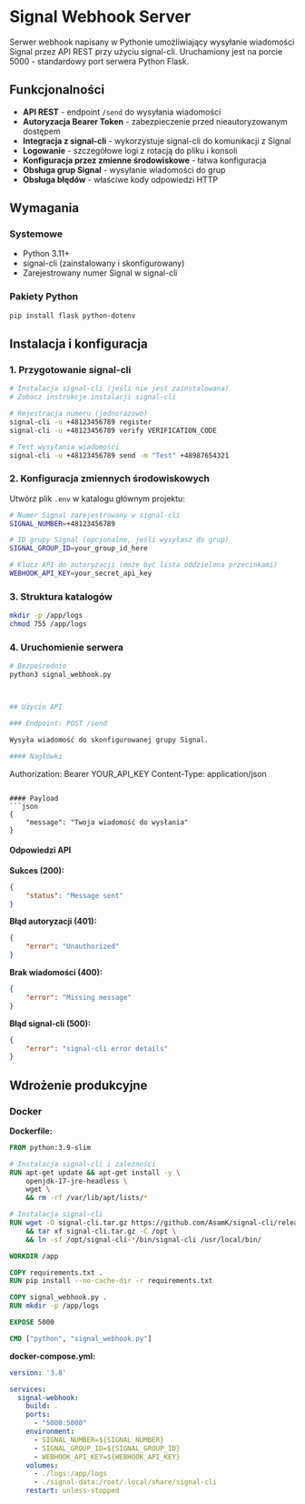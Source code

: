 # Signal Webhook Server

Serwer webhook napisany w Pythonie umożliwiający wysyłanie wiadomości Signal przez API REST przy użyciu signal-cli. Uruchamiony jest na porcie 5000 - standardowy port serwera Python Flask.

## Funkcjonalności

- **API REST** - endpoint `/send` do wysyłania wiadomości
- **Autoryzacja Bearer Token** - zabezpieczenie przed nieautoryzowanym dostępem
- **Integracja z signal-cli** - wykorzystuje signal-cli do komunikacji z Signal
- **Logowanie** - szczegółowe logi z rotacją do pliku i konsoli
- **Konfiguracja przez zmienne środowiskowe** - łatwa konfiguracja
- **Obsługa grup Signal** - wysyłanie wiadomości do grup
- **Obsługa błędów** - właściwe kody odpowiedzi HTTP

## Wymagania

### Systemowe
- Python 3.11+
- signal-cli (zainstalowany i skonfigurowany)
- Zarejestrowany numer Signal w signal-cli

### Pakiety Python
```bash
pip install flask python-dotenv
```

## Instalacja i konfiguracja

### 1. Przygotowanie signal-cli

```bash
# Instalacja signal-cli (jeśli nie jest zainstalowana)
# Zobacz instrukcje instalacji signal-cli

# Rejestracja numeru (jednorazowo)
signal-cli -u +48123456789 register
signal-cli -u +48123456789 verify VERIFICATION_CODE

# Test wysyłania wiadomości
signal-cli -u +48123456789 send -m "Test" +48987654321
```

### 2. Konfiguracja zmiennych środowiskowych

Utwórz plik `.env` w katalogu głównym projektu:

```bash
# Numer Signal zarejestrowany w signal-cli
SIGNAL_NUMBER=+48123456789

# ID grupy Signal (opcjonalne, jeśli wysyłasz do grup)
SIGNAL_GROUP_ID=your_group_id_here

# Klucz API do autoryzacji (może być lista oddzielona przecinkami)
WEBHOOK_API_KEY=your_secret_api_key
```

### 3. Struktura katalogów

```bash
mkdir -p /app/logs
chmod 755 /app/logs
```

### 4. Uruchomienie serwera

```bash
# Bezpośrednio
python3 signal_webhook.py



## Użycie API

### Endpoint: POST /send

Wysyła wiadomość do skonfigurowanej grupy Signal.

#### Nagłówki
```
Authorization: Bearer YOUR_API_KEY
Content-Type: application/json
```

#### Payload
```json
{
    "message": "Twoja wiadomość do wysłania"
}
```

#### Odpowiedzi API

**Sukces (200):**
```json
{
    "status": "Message sent"
}
```

**Błąd autoryzacji (401):**
```json
{
    "error": "Unauthorized"
}
```

**Brak wiadomości (400):**
```json
{
    "error": "Missing message"
}
```

**Błąd signal-cli (500):**
```json
{
    "error": "signal-cli error details"
}
```

## Wdrożenie produkcyjne

### Docker

**Dockerfile:**
```dockerfile
FROM python:3.9-slim

# Instalacja signal-cli i zależności
RUN apt-get update && apt-get install -y \
    openjdk-17-jre-headless \
    wget \
    && rm -rf /var/lib/apt/lists/*

# Instalacja signal-cli
RUN wget -O signal-cli.tar.gz https://github.com/AsamK/signal-cli/releases/latest/download/signal-cli-0.12.0.tar.gz \
    && tar xf signal-cli.tar.gz -C /opt \
    && ln -sf /opt/signal-cli-*/bin/signal-cli /usr/local/bin/

WORKDIR /app

COPY requirements.txt .
RUN pip install --no-cache-dir -r requirements.txt

COPY signal_webhook.py .
RUN mkdir -p /app/logs

EXPOSE 5000

CMD ["python", "signal_webhook.py"]
```

**docker-compose.yml:**
```yaml
version: '3.8'

services:
  signal-webhook:
    build: .
    ports:
      - "5000:5000"
    environment:
      - SIGNAL_NUMBER=${SIGNAL_NUMBER}
      - SIGNAL_GROUP_ID=${SIGNAL_GROUP_ID}
      - WEBHOOK_API_KEY=${WEBHOOK_API_KEY}
    volumes:
      - ./logs:/app/logs
      - ./signal-data:/root/.local/share/signal-cli
    restart: unless-stopped
```